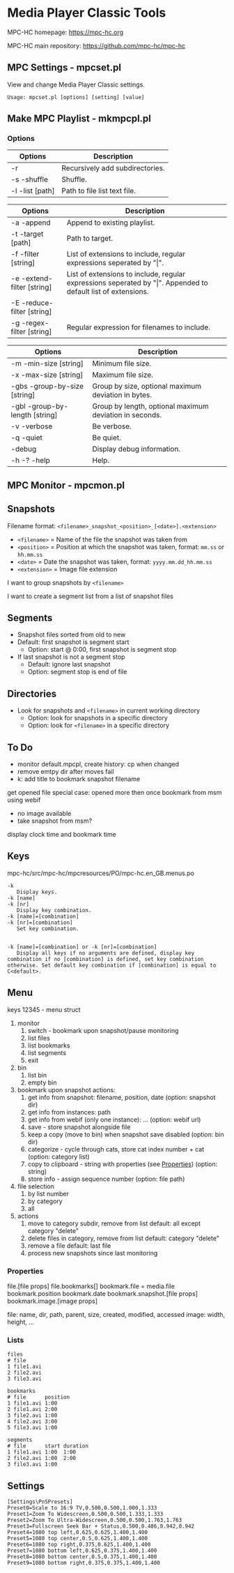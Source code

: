 # Media Player Classic Tools

MPC-HC homepage: https://mpc-hc.org

MPC-HC main repository: https://github.com/mpc-hc/mpc-hc

## MPC Settings - mpcset.pl

View and change Media Player Classic settings.

```
Usage: mpcset.pl [options] [setting] [value]
```

## Make MPC Playlist - mkmpcpl.pl

### Options

Options | Description
------- | -----------
-r | Recursively add subdirectories.
-s -shuffle | Shuffle.
-l -list [path] | Path to file list text file.

Options | Description
------- | -----------
-a -append | Append to existing playlist.
-t -target [path] | Path to target.
-f -filter [string] | List of extensions to include, regular expressions seperated by "\|".
-e -extend-filter [string] | List of extensions to include, regular expressions seperated by "\|". Appended to default list of extensions.
-E -reduce-filter [string] |
-g -regex-filter [string] | Regular expression for filenames to include.

Options | Description
------- | -----------
-m -min-size [string] | Minimum file size.
-x -max-size [string] | Maximum file size.
-gbs -group-by-size [string] | Group by size, optional maximum deviation in bytes.
-gbl -group-by-length [string] | Group by length, optional maximum deviation in seconds.
-v -verbose | Be verbose.
-q -quiet | Be quiet.
-debug | Display debug information.
-h -? -help | Help.

## MPC Monitor - mpcmon.pl

Snapshots
---------
Filename format: `<filename>_snapshot_<position>_[<date>].<extension>`

- `<filename>` = Name of the file the snapshot was taken from
- `<position>` = Position at which the snapshot was taken, format: `mm.ss` or `hh.mm.ss`
- `<date>` = Date the snapshot was taken, format: `yyyy.mm.dd_hh.mm.ss`
- `<extension>` = Image file extension

I want to group snapshots by `<filename>`

I want to create a segment list from a list of snapshot files

Segments
--------
- Snapshot files sorted from old to new
- Default: first snapshot is segment start
  - Option: start @ 0:00, first snapshot is segment stop
- If last snapshot is not a segment stop
  - Default: ignore last snapshot
  - Option: segment stop is end of file

Directories
-----------
- Look for snapshots and `<filename>` in current working directory
  - Option: look for snapshots in a specific directory
  - Option: look for `<filename>` in a specific directory

To Do
-----
- monitor default.mpcpl, create history: cp when changed
- remove emtpy dir after moves fail
- k: add title to bookmark snapshot filename

get opened file special case: opened more then once
bookmark from msm using webif
- no image available
- take snapshot from msm?

display clock time and bookmark time

Keys
----

mpc-hc/src/mpc-hc/mpcresources/PO/mpc-hc.en_GB.menus.po

```
-k
   Display keys.
-k [name]
-k [nr]
   Display key combination.
-k [name]=[combination]
-k [nr]=[combination]
   Set key combination.


-k [name]=[combination] or -k [nr]=[combination]
   Display all keys if no arguments are defined, display key combination if no [combination] is defined, set key combination otherwise. Set default key combination if [combination] is equal to C<default>.
```

Menu
----

keys 12345 - menu struct

1. monitor
   1. switch - bookmark upon snapshot/pause monitoring
   1. list files
   1. list bookmarks
   1. list segments
   1. exit
1. bin
   1. list bin
   1. empty bin
1. bookmark upon snapshot actions:
   1. get info from snapshot: filename, position, date (option: snapshot dir)
   1. get info from instances: path
   1. get info from webif (only one instance): ... (option: webif url)
   1. save - store snapshot alongside file
   1. keep a copy (move to bin) when snapshot save disabled (option: bin dir)
   1. categorize - cycle through cats, store cat index number + cat (option: category list)
   1. copy to clipboard - string with properties (see [Properties](#properties)) (option: string)
   1. store info - assign sequence number (option: file path)
1. file selection
   1. by list number
   1. by category
   1. all
1. actions
   1. move to category subdir, remove from list
      default: all except category "delete"
   1. delete files in category, remove from list
      default: category "delete"
   1. remove a file
      default: last file
   1. process new snapshots since last monitoring

### Properties

file.[file props]
file.bookmarks[]
bookmark.file = media.file
bookmark.position
bookmark.date
bookmark.snapshot.[file props]
bookmark.image.[image props]

file: name, dir, path, parent, size, created, modified, accessed
image: width, height, ...

### Lists

```
files
# file
1 file1.avi
2 file2.avi
3 file3.avi

bookmarks
# file      position
1 file1.avi 1:00
2 file1.avi 2:00
3 file2.avi 1:00
4 file2.avi 3:00
5 file3.avi 1:00

segments
# file      start duration
1 file1.avi 1:00  1:00
2 file2.avi 1:00  2:00
3 file3.avi 1:00

```

## Settings

```
[Settings\PnSPresets]
Preset0=Scale to 16:9 TV,0.500,0.500,1.000,1.333
Preset1=Zoom To Widescreen,0.500,0.500,1.333,1.333
Preset2=Zoom To Ultra-Widescreen,0.500,0.500,1.763,1.763
Preset3=Fullscreen Seek Bar + Status,0.500,0.486,0.942,0.942
Preset4=1080 top left,0.625,0.625,1.400,1.400
Preset5=1080 top center,0.5,0.625,1.400,1.400
Preset6=1080 top right,0.375,0.625,1.400,1.400
Preset7=1080 bottom left,0.625,0.375,1.400,1.400
Preset8=1080 bottom center,0.5,0.375,1.400,1.400
Preset9=1080 bottom right,0.375,0.375,1.400,1.400
```
